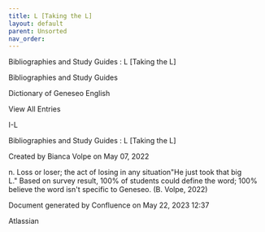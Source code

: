 ```yaml
---
title: L [Taking the L]
layout: default
parent: Unsorted
nav_order:
---
```


Bibliographies and Study Guides : L [Taking the L]

Bibliographies and Study Guides

Dictionary of Geneseo English

View All Entries

I-L

Bibliographies and Study Guides : L [Taking the L]

Created by  Bianca Volpe on May 07, 2022

n. Loss or loser; the act of losing in any situation&quot;He just took that big L.&quot; Based on survey result, 100% of students could define the word; 100% believe the word isn't specific to Geneseo. (B. Volpe, 2022)

Document generated by Confluence on May 22, 2023 12:37

Atlassian
